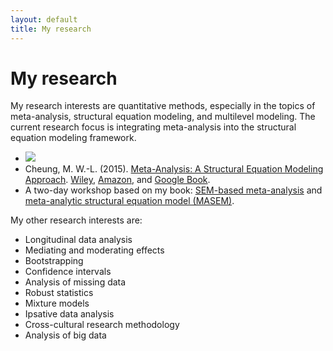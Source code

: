 ```yaml
---
layout: default
title: My research
---
```


My research
======================

My research interests are quantitative methods, especially in the topics of meta-analysis, structural equation modeling, and multilevel modeling. The current research focus is integrating meta-analysis into the structural equation modeling framework.

* ![](../images/cover.png)
* Cheung, M. W.-L. (2015). [Meta-Analysis: A Structural Equation Modeling Approach](https://htmlpreview.github.io/?https://github.com/mikewlcheung/metaSEM-book/blob/master/metaSEMbook.html). [Wiley](http://as.wiley.com/WileyCDA/WileyTitle/productCd-1119993431.html), [Amazon](http://www.amazon.com/dp/1119993431), and [Google Book](https://books.google.com.sg/books?isbn=1119993431).
* A two-day workshop based on my book: [SEM-based meta-analysis](https://courses.nus.edu.sg/course/psycwlm/internet/MASEMworkshop/slides1.html) and [meta-analytic structural equation model (MASEM)](https://courses.nus.edu.sg/course/psycwlm/internet/MASEMworkshop/slides2.html).

My other research interests are:
* Longitudinal data analysis
* Mediating and moderating effects
* Bootstrapping
* Confidence intervals
* Analysis of missing data
* Robust statistics
* Mixture models
* Ipsative data analysis
* Cross-cultural research methodology
* Analysis of big data

